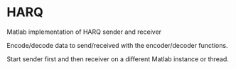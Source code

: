 # HARQ
Matlab implementation of HARQ sender and receiver

Encode/decode data to send/received with the encoder/decoder functions.

Start sender first and then receiver on a different Matlab instance or thread.
